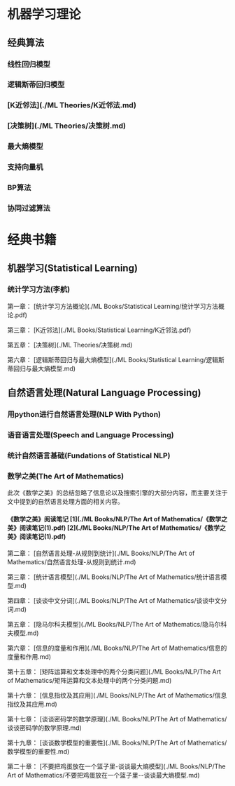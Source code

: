 # 机器学习理论
## 经典算法
### 线性回归模型
### 逻辑斯蒂回归模型
### [K近邻法](./ML Theories/K近邻法.md)
### [决策树](./ML Theories/决策树.md)
### 最大熵模型
### 支持向量机
### BP算法
### 协同过滤算法
### 
# 经典书籍
## 机器学习(Statistical Learning)
### 统计学习方法(李航)
第一章： [统计学习方法概论](./ML Books/Statistical Learning/统计学习方法概论.pdf)

第三章： [K近邻法](./ML Books/Statistical Learning/K近邻法.pdf)

第五章： [决策树](./ML Theories/决策树.md)

第六章： [逻辑斯蒂回归与最大熵模型](./ML Books/Statistical Learning/逻辑斯蒂回归与最大熵模型.md)
## 自然语言处理(Natural Language Processing)
### 用python进行自然语言处理(NLP With Python)
### 语音语言处理(Speech and Language Processing)
### 统计自然语言基础(Fundations of Statistical NLP)
### 数学之美(The Art of Mathematics)
此次《数学之美》的总结忽略了信息论以及搜索引擎的大部分内容，而主要关注于文中提到的自然语言处理方面的相关内容。

#### **《数学之美》阅读笔记**     [1](./ML Books/NLP/The Art of Mathematics/《数学之美》阅读笔记(1).pdf)     [2](./ML Books/NLP/The Art of Mathematics/《数学之美》阅读笔记(1).pdf)


第二章： [自然语言处理-从规则到统计](./ML Books/NLP/The Art of Mathematics/自然语言处理-从规则到统计.md)

第三章： [统计语言模型](./ML Books/NLP/The Art of Mathematics/统计语言模型.md)

第四章： [谈谈中文分词](./ML Books/NLP/The Art of Mathematics/谈谈中文分词.md)

第五章： [隐马尔科夫模型](./ML Books/NLP/The Art of Mathematics/隐马尔科夫模型.md)

第六章： [信息的度量和作用](./ML Books/NLP/The Art of Mathematics/信息的度量和作用.md)

第十五章： [矩阵运算和文本处理中的两个分类问题](./ML Books/NLP/The Art of Mathematics/矩阵运算和文本处理中的两个分类问题.md)

第十六章： [信息指纹及其应用](./ML Books/NLP/The Art of Mathematics/信息指纹及其应用.md)

第十七章： [谈谈密码学的数学原理](./ML Books/NLP/The Art of Mathematics/谈谈密码学的数学原理.md)

第十九章： [谈谈数学模型的重要性](./ML Books/NLP/The Art of Mathematics/数学模型的重要性.md)

第二十章： [不要把鸡蛋放在一个篮子里-谈谈最大熵模型](./ML Books/NLP/The Art of Mathematics/不要把鸡蛋放在一个篮子里--谈谈最大熵模型.md)
